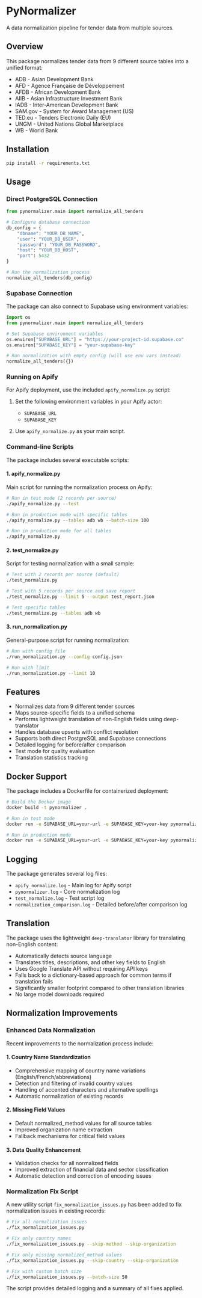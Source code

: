 # PyNormalizer

A data normalization pipeline for tender data from multiple sources.

## Overview

This package normalizes tender data from 9 different source tables into a unified format:

- ADB - Asian Development Bank
- AFD - Agence Française de Développement
- AFDB - African Development Bank
- AIIB - Asian Infrastructure Investment Bank
- IADB - Inter-American Development Bank
- SAM.gov - System for Award Management (US)
- TED.eu - Tenders Electronic Daily (EU)
- UNGM - United Nations Global Marketplace
- WB - World Bank

## Installation

```bash
pip install -r requirements.txt
```

## Usage

### Direct PostgreSQL Connection

```python
from pynormalizer.main import normalize_all_tenders

# Configure database connection
db_config = {
    "dbname": "YOUR_DB_NAME",
    "user": "YOUR_DB_USER",
    "password": "YOUR_DB_PASSWORD",
    "host": "YOUR_DB_HOST",
    "port": 5432
}

# Run the normalization process
normalize_all_tenders(db_config)
```

### Supabase Connection

The package can also connect to Supabase using environment variables:

```python
import os
from pynormalizer.main import normalize_all_tenders

# Set Supabase environment variables
os.environ["SUPABASE_URL"] = "https://your-project-id.supabase.co"
os.environ["SUPABASE_KEY"] = "your-supabase-key"

# Run normalization with empty config (will use env vars instead)
normalize_all_tenders({})
```

### Running on Apify

For Apify deployment, use the included `apify_normalize.py` script:

1. Set the following environment variables in your Apify actor:
   - `SUPABASE_URL`
   - `SUPABASE_KEY`

2. Use `apify_normalize.py` as your main script.

### Command-line Scripts

The package includes several executable scripts:

#### 1. apify_normalize.py

Main script for running the normalization process on Apify:

```bash
# Run in test mode (2 records per source)
./apify_normalize.py --test

# Run in production mode with specific tables
./apify_normalize.py --tables adb wb --batch-size 100

# Run in production mode for all tables
./apify_normalize.py
```

#### 2. test_normalize.py

Script for testing normalization with a small sample:

```bash
# Test with 2 records per source (default)
./test_normalize.py

# Test with 5 records per source and save report
./test_normalize.py --limit 5 --output test_report.json

# Test specific tables
./test_normalize.py --tables adb wb
```

#### 3. run_normalization.py

General-purpose script for running normalization:

```bash
# Run with config file
./run_normalization.py --config config.json

# Run with limit
./run_normalization.py --limit 10
```

## Features

- Normalizes data from 9 different tender sources
- Maps source-specific fields to a unified schema
- Performs lightweight translation of non-English fields using deep-translator
- Handles database upserts with conflict resolution
- Supports both direct PostgreSQL and Supabase connections
- Detailed logging for before/after comparison
- Test mode for quality evaluation
- Translation statistics tracking

## Docker Support

The package includes a Dockerfile for containerized deployment:

```bash
# Build the Docker image
docker build -t pynormalizer .

# Run in test mode
docker run -e SUPABASE_URL=your-url -e SUPABASE_KEY=your-key pynormalizer

# Run in production mode
docker run -e SUPABASE_URL=your-url -e SUPABASE_KEY=your-key pynormalizer --batch-size 100
```

## Logging

The package generates several log files:

- `apify_normalize.log` - Main log for Apify script
- `pynormalizer.log` - Core normalization log
- `test_normalize.log` - Test script log
- `normalization_comparison.log` - Detailed before/after comparison log

## Translation

The package uses the lightweight `deep-translator` library for translating non-English content:

- Automatically detects source language
- Translates titles, descriptions, and other key fields to English
- Uses Google Translate API without requiring API keys
- Falls back to a dictionary-based approach for common terms if translation fails
- Significantly smaller footprint compared to other translation libraries
- No large model downloads required

## Normalization Improvements

### Enhanced Data Normalization

Recent improvements to the normalization process include:

#### 1. Country Name Standardization
- Comprehensive mapping of country name variations (English/French/abbreviations)
- Detection and filtering of invalid country values
- Handling of accented characters and alternative spellings
- Automatic normalization of existing records

#### 2. Missing Field Values
- Default normalized_method values for all source tables
- Improved organization name extraction
- Fallback mechanisms for critical field values

#### 3. Data Quality Enhancement
- Validation checks for all normalized fields
- Improved extraction of financial data and sector classification
- Automatic detection and correction of encoding issues

### Normalization Fix Script

A new utility script `fix_normalization_issues.py` has been added to fix normalization issues in existing records:

```bash
# Fix all normalization issues
./fix_normalization_issues.py

# Fix only country names
./fix_normalization_issues.py --skip-method --skip-organization

# Fix only missing normalized_method values
./fix_normalization_issues.py --skip-country --skip-organization

# Fix with custom batch size
./fix_normalization_issues.py --batch-size 50
```

The script provides detailed logging and a summary of all fixes applied.